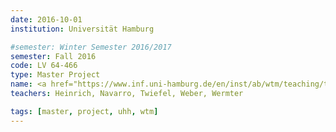 ```yaml
---
date: 2016-10-01
institution: Universität Hamburg

#semester: Winter Semester 2016/2017
semester: Fall 2016
code: LV 64-466
type: Master Project
name: <a href="https://www.inf.uni-hamburg.de/en/inst/ab/wtm/teaching/teaching-2016-ws-human-robot-interaction-project.html" title="Details" target="_blank">Human-Robot Interaction</a>
teachers: Heinrich, Navarro, Twiefel, Weber, Wermter

tags: [master, project, uhh, wtm]
---
```

